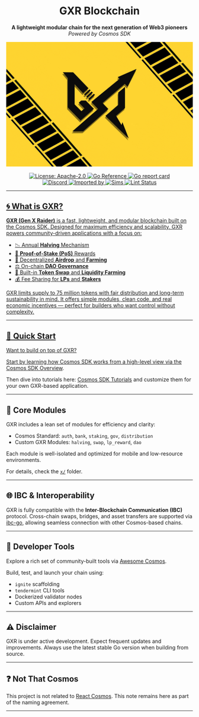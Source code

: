 <div align="center">
  <h1>GXR Blockchain</h1>
  <strong>A lightweight modular chain for the next generation of Web3 pioneers</strong><br/>
  <em>Powered by Cosmos SDK</em>
</div>

![banner](docs/static/img/banner.jpg)

<div align="center">
  <a href="https://github.com/Crocodile-ark/gxrchaind/blob/main/LICENSE">
    <img alt="License: Apache-2.0" src="https://img.shields.io/github/license/Crocodile-ark/gxrchaind.svg" />
  </a>
  <a href="https://pkg.go.dev/github.com/Crocodile-ark/gxrchaind">
    <img src="https://pkg.go.dev/badge/github.com/Crocodile-ark/gxrchaind.svg" alt="Go Reference">
  </a>
  <a href="https://goreportcard.com/report/github.com/Crocodile-ark/gxrchaind">
    <img alt="Go report card" src="https://goreportcard.com/badge/github.com/Crocodile-ark/gxrchaind" />
  </a>
</div>
<div align="center">
  <a href="https://discord.com/invite/interchain">
    <img alt="Discord" src="https://img.shields.io/discord/669268347736686612.svg" />
  </a>
  <a href="https://sourcegraph.com/github.com/Crocodile-ark/gxrchaind?badge">
    <img alt="Imported by" src="https://sourcegraph.com/github.com/Crocodile-ark/gxrchaind/-/badge.svg" />
  </a>
  <a href="https://github.com/Crocodile-ark/gxrchaind/actions/workflows/sims.yml">
    <img alt="Sims" src="https://github.com/Crocodile-ark/gxrchaind/workflows/Sims/badge.svg" />
  <a href="https://github.com/Crocodile-ark/gxrchaind/actions/workflows/lint.yml"> 
    <img alt="Lint Status" src="https://github.com/Crocodile-ark/gxrchaind/workflows/Lint/badge.svg" />
</div>

---

## 🌀 What is GXR?

**GXR (Gen X Raider)** is a fast, lightweight, and modular blockchain built on the Cosmos SDK. Designed for maximum efficiency and scalability, GXR powers community-driven applications with a focus on:

- 📉 Annual **Halving** Mechanism
- 💸 **Proof-of-Stake (PoS)** Rewards
- 🌱 Decentralized **Airdrop** and **Farming**
- ⚖️ On-chain **DAO Governance**
- 🔄 Built-in **Token Swap** and **Liquidity Farming**
- 💰 Fee Sharing for **LPs** and **Stakers**

GXR limits supply to 75 million tokens with fair distribution and long-term sustainability in mind. It offers simple modules, clean code, and real economic incentives — perfect for builders who want control without complexity.

---

## 🚀 Quick Start

Want to build on top of GXR?

Start by learning how Cosmos SDK works from a high-level view via the [Cosmos SDK Overview](https://docs.cosmos.network/main/intro/overview).

Then dive into tutorials here: [Cosmos SDK Tutorials](https://tutorials.cosmos.network) and customize them for your own GXR-based application.

---

## 🧱 Core Modules

GXR includes a lean set of modules for efficiency and clarity:

- Cosmos Standard: `auth`, `bank`, `staking`, `gov`, `distribution`
- Custom GXR Modules: `halving`, `swap`, `lp_reward`, `dao`

Each module is well-isolated and optimized for mobile and low-resource environments.

For details, check the [`x/`](./x/) folder.

---

## 🌐 IBC & Interoperability

GXR is fully compatible with the **Inter-Blockchain Communication (IBC)** protocol. Cross-chain swaps, bridges, and asset transfers are supported via [ibc-go](https://github.com/cosmos/ibc-go), allowing seamless connection with other Cosmos-based chains.

---

## 🔧 Developer Tools

Explore a rich set of community-built tools via [Awesome Cosmos](https://github.com/cosmos/awesome-cosmos).

Build, test, and launch your chain using:

- `ignite` scaffolding
- `tendermint` CLI tools
- Dockerized validator nodes
- Custom APIs and explorers

---

## ⚠️ Disclaimer

GXR is under active development. Expect frequent updates and improvements. Always use the latest stable Go version when building from source.

---

## ❓ Not That Cosmos

This project is not related to [React Cosmos](https://github.com/react-cosmos/react-cosmos). This note remains here as part of the naming agreement.

---

